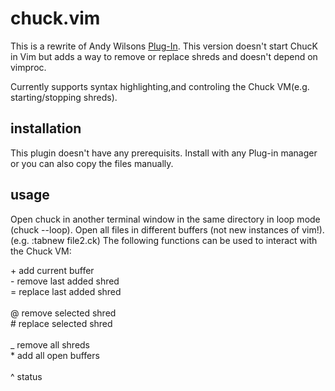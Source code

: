 chuck.vim
=========
This is a rewrite of Andy Wilsons [Plug-In](https://github.com/wilsaj/chuck.vim).
This version doesn't start ChucK in Vim but adds a way to remove or replace shreds and doesn't depend on vimproc.

Currently supports syntax highlighting,and controling the Chuck VM(e.g. starting/stopping shreds).

installation
------------
This plugin doesn't have any prerequisits.
Install with any Plug-in manager or you can also copy the files manually.

usage
------------
Open chuck in another terminal window in the same directory in loop mode (chuck --loop).
Open all files in different buffers (not new instances of vim!). (e.g. :tabnew file2.ck)
The following functions can be used to interact with the Chuck VM:

\+   add current buffer <br/>
\-   remove last added shred <br/>
\=   replace last added shred <br/>
<br/>
\@   remove selected shred <br/>
\#   replace selected shred <br/>
<br/>
\_  remove all shreds <br/>
\*  add all open buffers <br/>
<br/>
\^  status


